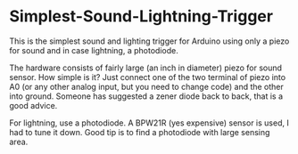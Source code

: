 Simplest-Sound-Lightning-Trigger
================================

This is the simplest sound and lighting trigger for Arduino using only a piezo for sound and in case lightning, a photodiode.

The hardware consists of fairly large (an inch in diameter) piezo for sound sensor. How simple is it? Just connect one of the two terminal of piezo into A0 (or any other analog input, but you need to change code) and the other into ground. Someone has suggested a zener diode back to back, that is a good advice.

For lightning, use a photodiode. A BPW21R (yes expensive) sensor is used, I had to tune it down. Good tip is to find a photodiode with large sensing area.

